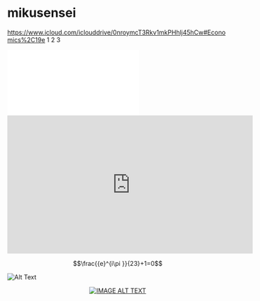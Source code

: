 # mikusensei
https://www.icloud.com/iclouddrive/0nroymcT3Rkv1mkPHhlj45hCw#Economics%2C19e
1
2
3

<script type="text/javascript" src="http://cdn.mathjax.org/mathjax/latest/MathJax.js?config=default"></script>

<iframe src="//player.bilibili.com/player.html?aid=415363473&bvid=BV1hV411a7W9&cid=255776715&page=1" scrolling="no" border="0" frameborder="no" framespacing="0" allowfullscreen="true"> </iframe>

 
<iframe width="560" height="315"
src="https://www.youtube.com/embed/MUQfKFzIOeU" 
frameborder="0" 
allow="accelerometer; autoplay; encrypted-media; gyroscope; picture-in-picture" 
allowfullscreen></iframe>

$$\frac{{e}^{i\pi }}{23}+1=0$$

![Alt Text](https://media.giphy.com/media/vFKqnCdLPNOKc/giphy.gif)


<div align="center">
  <a href="https://www.youtube.com/watch?v=YOUTUBE_VIDEO_ID_HERE"><img src="https://img.youtube.com/vi/YOUTUBE_VIDEO_ID_HERE/0.jpg" alt="IMAGE ALT TEXT"></a>
</div>

